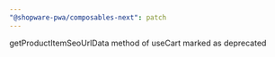 ```yaml
---
"@shopware-pwa/composables-next": patch
---
```


getProductItemSeoUrlData method of useCart marked as deprecated

